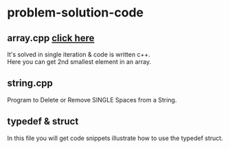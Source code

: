 # problem-solution-code
## array.cpp [click here](https://github.com/yuvraj2711/problem-solution-code/blob/master/array.cpp)
  It's solved in single iteration & code is written c++.<br>
  Here you can get 2nd smallest element in an array.
## string.cpp
   Program to Delete or Remove SINGLE Spaces from a String.
## typedef & struct
In this file you will get code snippets illustrate how to use the typedef struct.
